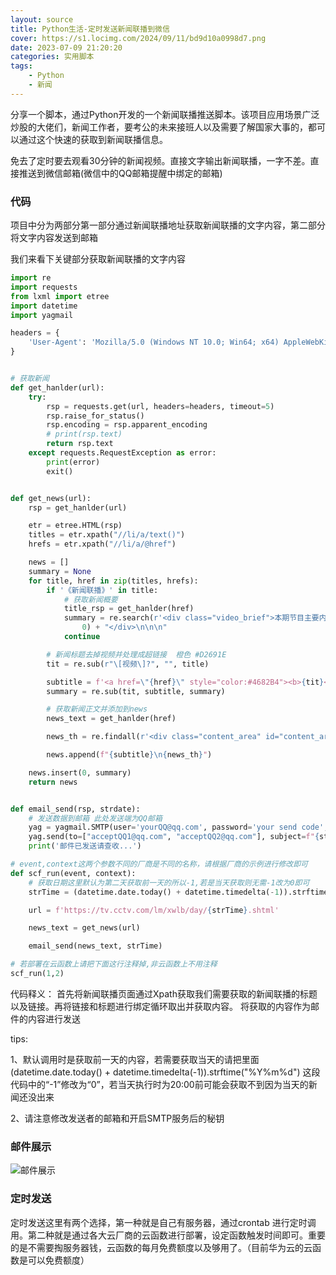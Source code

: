 ```yaml
---
layout: source
title: Python生活-定时发送新闻联播到微信
cover: https://s1.locimg.com/2024/09/11/bd9d10a0998d7.png
date: 2023-07-09 21:20:20
categories: 实用脚本
tags: 
    - Python
    - 新闻
---
```



分享一个脚本，通过Python开发的一个新闻联播推送脚本。该项目应用场景广泛炒股的大佬们，新闻工作者，要考公的未来接班人以及需要了解国家大事的，都可以通过这个快速的获取到新闻联播信息。

免去了定时要去观看30分钟的新闻视频。直接文字输出新闻联播，一字不差。直接推送到微信邮箱(微信中的QQ邮箱提醒中绑定的邮箱)


### 代码

项目中分为两部分第一部分通过新闻联播地址获取新闻联播的文字内容，第二部分将文字内容发送到邮箱

我们来看下关键部分获取新闻联播的文字内容

```python
import re
import requests
from lxml import etree
import datetime
import yagmail

headers = {
    'User-Agent': 'Mozilla/5.0 (Windows NT 10.0; Win64; x64) AppleWebKit/537.36 (KHTML, like Gecko) Chrome/96.0.4651.0 Safari/537.36'
}


# 获取新闻
def get_hanlder(url):
    try:
        rsp = requests.get(url, headers=headers, timeout=5)
        rsp.raise_for_status()
        rsp.encoding = rsp.apparent_encoding
        # print(rsp.text)
        return rsp.text
    except requests.RequestException as error:
        print(error)
        exit()


def get_news(url):
    rsp = get_hanlder(url)

    etr = etree.HTML(rsp)
    titles = etr.xpath("//li/a/text()")
    hrefs = etr.xpath("//li/a/@href")

    news = []
    summary = None
    for title, href in zip(titles, hrefs):
        if '《新闻联播》' in title:
            # 获取新闻概要
            title_rsp = get_hanlder(href)
            summary = re.search(r'<div class="video_brief">本期节目主要内容：[\s\S]*。', title_rsp).group(
                0) + "</div>\n\n\n"
            continue

        # 新闻标题去掉视频并处理成超链接  橙色 #D2691E
        tit = re.sub(r"\[视频\]?", "", title)

        subtitle = f'<a href=\"{href}\" style="color:#4682B4"><b>{tit}</b></a>'
        summary = re.sub(tit, subtitle, summary)

        # 获取新闻正文并添加到news
        news_text = get_hanlder(href)

        news_th = re.findall(r'<div class="content_area" id="content_area">.*</div>', news_text)[0]

        news.append(f"{subtitle}\n{news_th}")

    news.insert(0, summary)
    return news


def email_send(rsp, strdate):
    # 发送数据到邮箱 此处发送端为QQ邮箱
    yag = yagmail.SMTP(user='yourQQ@qq.com', password='your send code', host='smtp.qq.com', port=465)
    yag.send(to=["acceptQQ1@qq.com", "acceptQQ2@qq.com"], subject=f"{strdate}日新闻联播推送", contents=rsp)
    print('邮件已发送请查收...')

# event,context这两个参数不同的厂商是不同的名称，请根据厂商的示例进行修改即可
def scf_run(event, context):
    # 获取日期这里默认为第二天获取前一天的所以-1,若是当天获取则无需-1改为0即可
    strTime = (datetime.date.today() + datetime.timedelta(-1)).strftime("%Y%m%d")

    url = f'https://tv.cctv.com/lm/xwlb/day/{strTime}.shtml'

    news_text = get_news(url)

    email_send(news_text, strTime)

# 若部署在云函数上请把下面这行注释掉,非云函数上不用注释
scf_run(1,2)

```
代码释义：
首先将新闻联播页面通过Xpath获取我们需要获取的新闻联播的标题以及链接。再将链接和标题进行绑定循环取出并获取内容。
将获取的内容作为邮件的内容进行发送

tips:

1、默认调用时是获取前一天的内容，若需要获取当天的请把里面(datetime.date.today() + datetime.timedelta(-1)).strftime("%Y%m%d") 这段代码中的“-1”修改为“0”，若当天执行时为20:00前可能会获取不到因为当天的新闻还没出来

2、请注意修改发送者的邮箱和开启SMTP服务后的秘钥

### 邮件展示

![邮件展示](https://im.gurl.eu.org/file/327217c814cecb814371b.png)

### 定时发送

定时发送这里有两个选择，第一种就是自己有服务器，通过crontab 进行定时调用。第二种就是通过各大云厂商的云函数进行部署，设定函数触发时间即可。重要的是不需要掏服务器钱，云函数的每月免费额度以及够用了。（目前华为云的云函数是可以免费额度）
